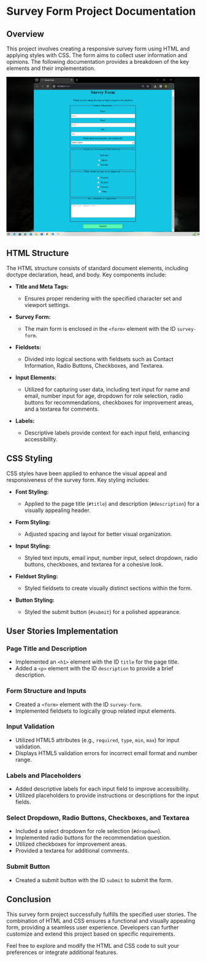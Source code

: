 # Survey Form Project Documentation

## Overview

This project involves creating a responsive survey form using HTML and applying styles with CSS. The form aims to collect user information and opinions. The following documentation provides a breakdown of the key elements and their implementation.

![Survey Form](Survey-Form-Design.png)

## HTML Structure

The HTML structure consists of standard document elements, including doctype declaration, head, and body. Key components include:

- **Title and Meta Tags:**
  - Ensures proper rendering with the specified character set and viewport settings.

- **Survey Form:**
  - The main form is enclosed in the `<form>` element with the ID `survey-form`.

- **Fieldsets:**
  - Divided into logical sections with fieldsets such as Contact Information, Radio Buttons, Checkboxes, and Textarea.

- **Input Elements:**
  - Utilized for capturing user data, including text input for name and email, number input for age, dropdown for role selection, radio buttons for recommendations, checkboxes for improvement areas, and a textarea for comments.

- **Labels:**
  - Descriptive labels provide context for each input field, enhancing accessibility.

## CSS Styling

CSS styles have been applied to enhance the visual appeal and responsiveness of the survey form. Key styling includes:

- **Font Styling:**
  - Applied to the page title (`#title`) and description (`#description`) for a visually appealing header.

- **Form Styling:**
  - Adjusted spacing and layout for better visual organization.

- **Input Styling:**
  - Styled text inputs, email input, number input, select dropdown, radio buttons, checkboxes, and textarea for a cohesive look.

- **Fieldset Styling:**
  - Styled fieldsets to create visually distinct sections within the form.

- **Button Styling:**
  - Styled the submit button (`#submit`) for a polished appearance.

## User Stories Implementation

### Page Title and Description

- Implemented an `<h1>` element with the ID `title` for the page title.
- Added a `<p>` element with the ID `description` to provide a brief description.

### Form Structure and Inputs

- Created a `<form>` element with the ID `survey-form`.
- Implemented fieldsets to logically group related input elements.

### Input Validation

- Utilized HTML5 attributes (e.g., `required`, `type`, `min`, `max`) for input validation.
- Displays HTML5 validation errors for incorrect email format and number range.

### Labels and Placeholders

- Added descriptive labels for each input field to improve accessibility.
- Utilized placeholders to provide instructions or descriptions for the input fields.

### Select Dropdown, Radio Buttons, Checkboxes, and Textarea

- Included a select dropdown for role selection (`#dropdown`).
- Implemented radio buttons for the recommendation question.
- Utilized checkboxes for improvement areas.
- Provided a textarea for additional comments.

### Submit Button

- Created a submit button with the ID `submit` to submit the form.

## Conclusion

This survey form project successfully fulfills the specified user stories. The combination of HTML and CSS ensures a functional and visually appealing form, providing a seamless user experience. Developers can further customize and extend this project based on specific requirements.

Feel free to explore and modify the HTML and CSS code to suit your preferences or integrate additional features.
